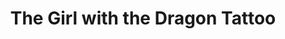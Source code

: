 ---
title: "The Girl with the Dragon Tattoo"
year: 2011
rating: 4
stars: "★★★★"
rewatched: false
permalink: "the-girl-with-the-dragon-tattoo-2011"
watched_on: 2020-07-01
---